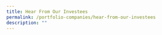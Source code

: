 ```yaml
---
title: Hear From Our Investees
permalink: /portfolio-companies/hear-from-our-investees
description: ""
---
```


